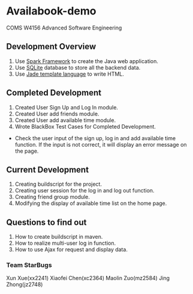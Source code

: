 # Availabook-demo
COMS W4156 Advanced Software Engineering


## Development Overview
1. Use [Spark Framework](http://sparkjava.com/) to create the Java web application.
2. Use [SQLite](https://sqlite.org/) database to store all the backend data.
3. Use [Jade template language](https://www.npmjs.com/package/jade) to write HTML.

## Completed Development
1. Created User Sign Up and Log In module.
2. Created User add friends module.
3. Created User add available time module.
4. Wrote BlackBox Test Cases for Completed Development. 
 * Check the user input of the sign up, log in and add available time function. If the input is not correct, it will display an error message on the page.

## Current Development
1. Creating buildscript for the project.
1. Creating user session for the log in and log out function.
2. Creating friend group module.
3. Modifying the display of available time list on the home page.

## Questions to find out
1. How to create buildscript in maven.
2. How to realize multi-user log in function.
3. How to use Ajax for request and display data.

### Team StarBugs
Xun Xue(xx2241)
Xiaofei Chen(xc2364)
Maolin Zuo(mz2584)
Jing Zhong(jz2748)
